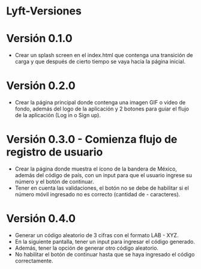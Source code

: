 # Lyft-Versiones
# Versión 0.1.0
- Crear un splash screen en el index.html que contenga una transición de carga y que después de cierto tiempo se vaya hacia la  página inicial.
# Versión 0.2.0
- Crear la página principal donde contenga una imagen GIF o video de fondo, además del logo de la aplicación y 2 botones para  guiar el flujo de la aplicación (Log in o Sign up).
# Versión 0.3.0 - Comienza flujo de registro de usuario
- Crear la página donde muestra el ícono de la bandera de México, además del código de país, con un input para que el usuario  ingrese su número y el botón de continuar.
- Tener en cuenta las validaciones, el botón no se debe de habilitar si el número móvil ingresado no es correcto (cantidad de - caracteres).
# Versión 0.4.0
- Generar un código aleatorio de 3 cifras con el formato LAB - XYZ.
- En la siguiente pantalla, tener un input para ingresar el código generado.
- Además, tener la opción de generar otro código aleatorio.
- No habilitar el botón de continuar hasta que se haya ingresado el código correctamente.

